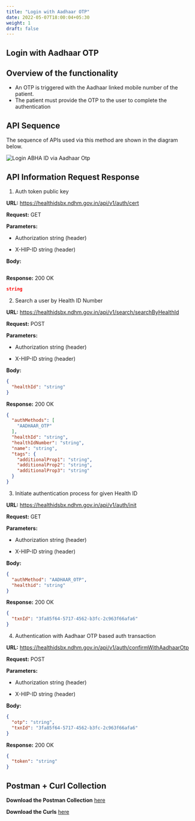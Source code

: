 ```yaml
---
title: "Login with Aadhaar OTP"
date: 2022-05-07T18:00:04+05:30
weight: 1
draft: false
---
```


## Login with Aadhaar OTP

## Overview of the functionality 

- An OTP is triggered with the Aadhaar linked mobile number of the patient. 
- The patient must provide the OTP to the user to complete the authentication


## API Sequence 

The sequence of APIs used via this method are shown in the diagram below.

![Login ABHA ID via Aadhaar Otp](/abdm-docs/img/Login_With_ABHA_using_mobile.png)



## API Information Request Response 

1. Auth token public key

**URL:** https://healthidsbx.ndhm.gov.in/api/v1/auth/cert

**Request:** GET  

**Parameters:**

- Authorization
string (header)

- X-HIP-ID
string (header)


**Body:**

```json

```

**Response:** 200 OK

```json
string
```


2. Search a user by Health ID Number

**URL:** https://healthidsbx.ndhm.gov.in/api/v1/search/searchByHealthId

**Request:** POST  

**Parameters:**

- Authorization
string (header)

- X-HIP-ID
string (header)


**Body:**

```json
{
  "healthId": "string"
}
```

**Response:** 200 OK

```json
{
  "authMethods": [
    "AADHAAR_OTP"
  ],
  "healthId": "string",
  "healthIdNumber": "string",
  "name": "string",
  "tags": {
    "additionalProp1": "string",
    "additionalProp2": "string",
    "additionalProp3": "string"
  }
}
```


3. Initiate authentication process for given Health ID

**URL:** https://healthidsbx.ndhm.gov.in/api/v1/auth/init

**Request:** GET  

**Parameters:**

- Authorization
string (header)

- X-HIP-ID
string (header)


**Body:**

```json
{
  "authMethod": "AADHAAR_OTP",
  "healthid": "string"
}
```

**Response:** 200 OK

```json
{
  "txnId": "3fa85f64-5717-4562-b3fc-2c963f66afa6"
}
```


4. Authentication with Aadhaar OTP based auth transaction

**URL:** https://healthidsbx.ndhm.gov.in/api/v1/auth/confirmWithAadhaarOtp

**Request:** POST  

**Parameters:**

- Authorization
string (header)

- X-HIP-ID
string (header)


**Body:**

```json
{
  "otp": "string",
  "txnId": "3fa85f64-5717-4562-b3fc-2c963f66afa6"
}
```

**Response:** 200 OK

```json
{
  "token": "string"
}
```



## Postman + Curl Collection 

**Download the Postman Collection** [here](/abdm-docs/Postman/)

**Download the Curls** [here](/abdm-docs/Curls/)



